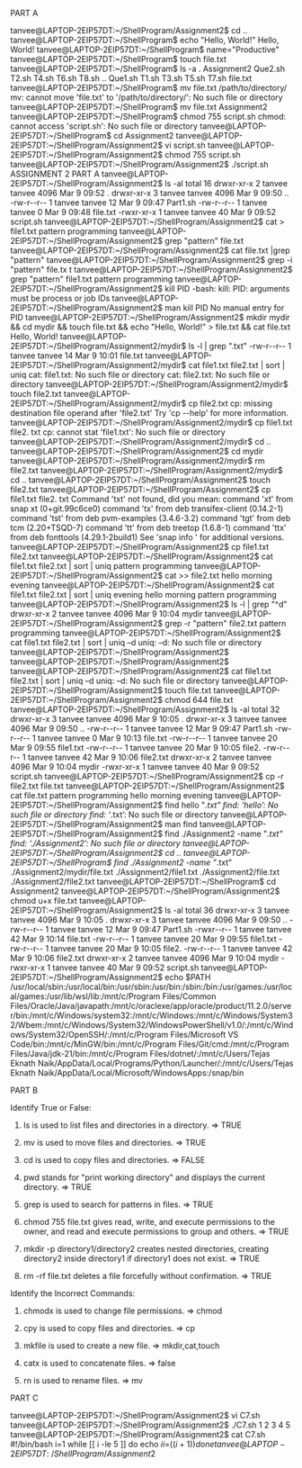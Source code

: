 PART A

tanvee@LAPTOP-2EIP57DT:~/ShellProgram/Assignment2$ cd ..
tanvee@LAPTOP-2EIP57DT:~/ShellProgram$ echo "Hello, World!"
Hello, World!
tanvee@LAPTOP-2EIP57DT:~/ShellProgram$ name="Productive"
tanvee@LAPTOP-2EIP57DT:~/ShellProgram$ touch file.txt
tanvee@LAPTOP-2EIP57DT:~/ShellProgram$ ls -a
.   Assignment2  Que2.sh  T2.sh  T4.sh  T6.sh  T8.sh
..  Que1.sh      T1.sh    T3.sh  T5.sh  T7.sh  file.txt
tanvee@LAPTOP-2EIP57DT:~/ShellProgram$ mv file.txt /path/to/directory/
mv: cannot move 'file.txt' to '/path/to/directory/': No such file or directory
tanvee@LAPTOP-2EIP57DT:~/ShellProgram$ mv file.txt Assignment2
tanvee@LAPTOP-2EIP57DT:~/ShellProgram$ chmod 755 script.sh
chmod: cannot access 'script.sh': No such file or directory
tanvee@LAPTOP-2EIP57DT:~/ShellProgram$ cd Assignment2
tanvee@LAPTOP-2EIP57DT:~/ShellProgram/Assignment2$ vi script.sh
tanvee@LAPTOP-2EIP57DT:~/ShellProgram/Assignment2$ chmod 755 script.sh
tanvee@LAPTOP-2EIP57DT:~/ShellProgram/Assignment2$ ./script.sh
ASSIGNMENT 2 PART A
tanvee@LAPTOP-2EIP57DT:~/ShellProgram/Assignment2$ ls -al
total 16
drwxr-xr-x 2 tanvee tanvee 4096 Mar  9 09:52 .
drwxr-xr-x 3 tanvee tanvee 4096 Mar  9 09:50 ..
-rw-r--r-- 1 tanvee tanvee   12 Mar  9 09:47 Part1.sh
-rw-r--r-- 1 tanvee tanvee    0 Mar  9 09:48 file.txt
-rwxr-xr-x 1 tanvee tanvee   40 Mar  9 09:52 script.sh
tanvee@LAPTOP-2EIP57DT:~/ShellProgram/Assignment2$ cat > file1.txt
pattern programming
tanvee@LAPTOP-2EIP57DT:~/ShellProgram/Assignment2$ grep "pattern" file.txt
tanvee@LAPTOP-2EIP57DT:~/ShellProgram/Assignment2$ cat file.txt |grep "pattern"
tanvee@LAPTOP-2EIP57DT:~/ShellProgram/Assignment2$ grep -i "pattern" file.tx
t
tanvee@LAPTOP-2EIP57DT:~/ShellProgram/Assignment2$ grep "pattern" file1.txt
pattern programming
tanvee@LAPTOP-2EIP57DT:~/ShellProgram/Assignment2$ kill PID
-bash: kill: PID: arguments must be process or job IDs
tanvee@LAPTOP-2EIP57DT:~/ShellProgram/Assignment2$ man  kill PID
No manual entry for PID
tanvee@LAPTOP-2EIP57DT:~/ShellProgram/Assignment2$ mkdir mydir && cd mydir && touch file.txt && echo "Hello, World!" > file.txt && cat file.txt
Hello, World!
tanvee@LAPTOP-2EIP57DT:~/ShellProgram/Assignment2/mydir$ ls -l | grep ".txt"
-rw-r--r-- 1 tanvee tanvee 14 Mar  9 10:01 file.txt
tanvee@LAPTOP-2EIP57DT:~/ShellProgram/Assignment2/mydir$ cat file1.txt file2.txt | sort | uniq
cat: file1.txt: No such file or directory
cat: file2.txt: No such file or directory
tanvee@LAPTOP-2EIP57DT:~/ShellProgram/Assignment2/mydir$ touch file2.txt
tanvee@LAPTOP-2EIP57DT:~/ShellProgram/Assignment2/mydir$ cp file2.txt
cp: missing destination file operand after 'file2.txt'
Try 'cp --help' for more information.
tanvee@LAPTOP-2EIP57DT:~/ShellProgram/Assignment2/mydir$ cp file1.txt file2.
txt
cp: cannot stat 'file1.txt': No such file or directory
tanvee@LAPTOP-2EIP57DT:~/ShellProgram/Assignment2/mydir$ cd ..
tanvee@LAPTOP-2EIP57DT:~/ShellProgram/Assignment2$ cd mydir
tanvee@LAPTOP-2EIP57DT:~/ShellProgram/Assignment2/mydir$ rm file2.txt
tanvee@LAPTOP-2EIP57DT:~/ShellProgram/Assignment2/mydir$ cd ..
tanvee@LAPTOP-2EIP57DT:~/ShellProgram/Assignment2$  touch file2.txt
tanvee@LAPTOP-2EIP57DT:~/ShellProgram/Assignment2$ cp file1.txt file2.
txt
Command 'txt' not found, did you mean:
  command 'xt' from snap xt (0+git.99c6ce0)
  command 'tx' from deb transifex-client (0.14.2-1)
  command 'tst' from deb pvm-examples (3.4.6-3.2)
  command 'tgt' from deb tcm (2.20+TSQD-7)
  command 'tt' from deb treetop (1.6.8-1)
  command 'ttx' from deb fonttools (4.29.1-2build1)
See 'snap info <snapname>' for additional versions.
tanvee@LAPTOP-2EIP57DT:~/ShellProgram/Assignment2$ cp file1.txt file2.txt
tanvee@LAPTOP-2EIP57DT:~/ShellProgram/Assignment2$ cat file1.txt file2.txt | sort | uniq
pattern programming
tanvee@LAPTOP-2EIP57DT:~/ShellProgram/Assignment2$ cat >> file2.txt
hello
morning
evening
tanvee@LAPTOP-2EIP57DT:~/ShellProgram/Assignment2$ cat file1.txt file2.txt | sort | uniq
evening
hello
morning
pattern programming
tanvee@LAPTOP-2EIP57DT:~/ShellProgram/Assignment2$  ls -l | grep "^d"
drwxr-xr-x 2 tanvee tanvee 4096 Mar  9 10:04 mydir
tanvee@LAPTOP-2EIP57DT:~/ShellProgram/Assignment2$ grep -r "pattern" file2.txt
pattern programming
tanvee@LAPTOP-2EIP57DT:~/ShellProgram/Assignment2$ cat file1.txt file2.txt | sort | uniq –d
uniq: –d: No such file or directory
tanvee@LAPTOP-2EIP57DT:~/ShellProgram/Assignment2$
tanvee@LAPTOP-2EIP57DT:~/ShellProgram/Assignment2$
tanvee@LAPTOP-2EIP57DT:~/ShellProgram/Assignment2$ cat file1.txt file2.txt | sort | uniq –d
uniq: –d: No such file or directory
tanvee@LAPTOP-2EIP57DT:~/ShellProgram/Assignment2$ touch file.txt
tanvee@LAPTOP-2EIP57DT:~/ShellProgram/Assignment2$ chmod 644 file.txt
tanvee@LAPTOP-2EIP57DT:~/ShellProgram/Assignment2$ ls -al
total 32
drwxr-xr-x 3 tanvee tanvee 4096 Mar  9 10:05 .
drwxr-xr-x 3 tanvee tanvee 4096 Mar  9 09:50 ..
-rw-r--r-- 1 tanvee tanvee   12 Mar  9 09:47 Part1.sh
-rw-r--r-- 1 tanvee tanvee    0 Mar  9 10:13 file.txt
-rw-r--r-- 1 tanvee tanvee   20 Mar  9 09:55 file1.txt
-rw-r--r-- 1 tanvee tanvee   20 Mar  9 10:05 file2.
-rw-r--r-- 1 tanvee tanvee   42 Mar  9 10:06 file2.txt
drwxr-xr-x 2 tanvee tanvee 4096 Mar  9 10:04 mydir
-rwxr-xr-x 1 tanvee tanvee   40 Mar  9 09:52 script.sh
tanvee@LAPTOP-2EIP57DT:~/ShellProgram/Assignment2$ cp -r file2.txt file.txt
tanvee@LAPTOP-2EIP57DT:~/ShellProgram/Assignment2$ cat file.txt
pattern programming
hello
morning
evening
tanvee@LAPTOP-2EIP57DT:~/ShellProgram/Assignment2$ find hello "*.txt"
find: ‘hello’: No such file or directory
find: ‘*.txt’: No such file or directory
tanvee@LAPTOP-2EIP57DT:~/ShellProgram/Assignment2$ man find
tanvee@LAPTOP-2EIP57DT:~/ShellProgram/Assignment2$ find ./Assignment2 -name "*.txt"
find: ‘./Assignment2’: No such file or directory
tanvee@LAPTOP-2EIP57DT:~/ShellProgram/Assignment2$ cd ..
tanvee@LAPTOP-2EIP57DT:~/ShellProgram$ find ./Assignment2 -name "*.txt"
./Assignment2/mydir/file.txt
./Assignment2/file1.txt
./Assignment2/file.txt
./Assignment2/file2.txt
tanvee@LAPTOP-2EIP57DT:~/ShellProgram$ cd Assignment2
tanvee@LAPTOP-2EIP57DT:~/ShellProgram/Assignment2$ chmod u+x file.txt
tanvee@LAPTOP-2EIP57DT:~/ShellProgram/Assignment2$ ls -al
total 36
drwxr-xr-x 3 tanvee tanvee 4096 Mar  9 10:05 .
drwxr-xr-x 3 tanvee tanvee 4096 Mar  9 09:50 ..
-rw-r--r-- 1 tanvee tanvee   12 Mar  9 09:47 Part1.sh
-rwxr--r-- 1 tanvee tanvee   42 Mar  9 10:14 file.txt
-rw-r--r-- 1 tanvee tanvee   20 Mar  9 09:55 file1.txt
-rw-r--r-- 1 tanvee tanvee   20 Mar  9 10:05 file2.
-rw-r--r-- 1 tanvee tanvee   42 Mar  9 10:06 file2.txt
drwxr-xr-x 2 tanvee tanvee 4096 Mar  9 10:04 mydir
-rwxr-xr-x 1 tanvee tanvee   40 Mar  9 09:52 script.sh
tanvee@LAPTOP-2EIP57DT:~/ShellProgram/Assignment2$ echo $PATH
/usr/local/sbin:/usr/local/bin:/usr/sbin:/usr/bin:/sbin:/bin:/usr/games:/usr/local/games:/usr/lib/wsl/lib:/mnt/c/Program Files/Common Files/Oracle/Java/javapath:/mnt/c/oraclexe/app/oracle/product/11.2.0/server/bin:/mnt/c/Windows/system32:/mnt/c/Windows:/mnt/c/Windows/System32/Wbem:/mnt/c/Windows/System32/WindowsPowerShell/v1.0/:/mnt/c/Windows/System32/OpenSSH/:/mnt/c/Program Files/Microsoft VS Code/bin:/mnt/c/MinGW/bin:/mnt/c/Program Files/Git/cmd:/mnt/c/Program Files/Java/jdk-21/bin:/mnt/c/Program Files/dotnet/:/mnt/c/Users/Tejas Eknath Naik/AppData/Local/Programs/Python/Launcher/:/mnt/c/Users/Tejas Eknath Naik/AppData/Local/Microsoft/WindowsApps:/snap/bin




PART B


Identify True or False: 

1. ls is used to list files and directories in a directory. => TRUE 

2. mv is used to move files and directories. => TRUE

3. cd is used to copy files and directories. => FALSE

4. pwd stands for "print working directory" and displays the current directory. => TRUE

5. grep is used to search for patterns in files. => TRUE

6. chmod 755 file.txt gives read, write, and execute permissions to the owner, and read and execute 
permissions to group and others. => TRUE

7. mkdir -p directory1/directory2 creates nested directories, creating directory2 inside directory1 
if directory1 does not exist. => TRUE

8. rm -rf file.txt deletes a file forcefully without confirmation. => TRUE

Identify the Incorrect Commands: 
1. chmodx is used to change file permissions. => chmod

2. cpy is used to copy files and directories. => cp

3. mkfile is used to create a new file. => mkdir,cat,touch


4. catx is used to concatenate files. => false

5. rn is used to rename files. => mv



PART C


tanvee@LAPTOP-2EIP57DT:~/ShellProgram/Assignment2$ vi C7.sh
tanvee@LAPTOP-2EIP57DT:~/ShellProgram/Assignment2$ ./C7.sh
1
2
3
4
5
tanvee@LAPTOP-2EIP57DT:~/ShellProgram/Assignment2$ cat C7.sh
#!/bin/bash
i=1
while [[ i -le 5 ]]
do
        echo $i
        i=$(($i+1))
done
tanvee@LAPTOP-2EIP57DT:~/ShellProgram/Assignment2$

